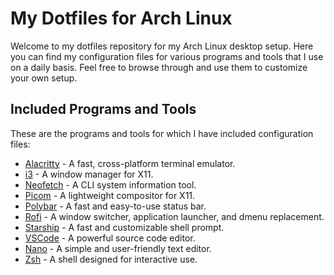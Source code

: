 # My Dotfiles for Arch Linux
Welcome to my dotfiles repository for my Arch Linux desktop setup. Here you can find my configuration files for various programs and tools that I use on a daily basis. Feel free to browse through and use them to customize your own setup.

## Included Programs and Tools
These are the programs and tools for which I have included configuration files:

- [Alacritty](https://github.com/arisuvade/dotfiles/tree/main/alacritty) - A fast, cross-platform terminal emulator.
- [i3](https://github.com/arisuvade/dotfiles/tree/main/i3) - A window manager for X11.
- [Neofetch](https://github.com/arisuvade/dotfiles/tree/main/neofetch) - A CLI system information tool.
- [Picom](https://github.com/arisuvade/dotfiles/tree/main/picom) - A lightweight compositor for X11.
- [Polybar](https://github.com/arisuvade/dotfiles/tree/main/polybar) - A fast and easy-to-use status bar.
- [Rofi](https://github.com/arisuvade/dotfiles/tree/main/rofi) - A window switcher, application launcher, and dmenu replacement.
- [Starship](https://github.com/arisuvade/dotfiles/tree/main/starship) - A fast and customizable shell prompt.
- [VSCode](https://github.com/arisuvade/dotfiles/tree/main/vscode) - A powerful source code editor.
- [Nano](https://github.com/arisuvade/dotfiles/blob/main/.nanorc) - A simple and user-friendly text editor.
- [Zsh](https://github.com/arisuvade/dotfiles/blob/main/.zshrc) - A shell designed for interactive use.
